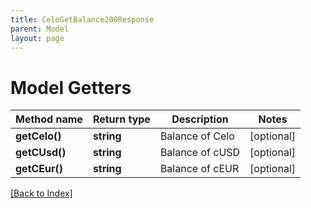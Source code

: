 ```yaml
---
title: CeloGetBalance200Response
parent: Model
layout: page
---
```


# Model Getters

Method name | Return type | Description | Notes
------------ | ------------- | ------------- | -------------
**getCelo()** | **string** | Balance of Celo | [optional]
**getCUsd()** | **string** | Balance of cUSD | [optional]
**getCEur()** | **string** | Balance of cEUR | [optional]

[[Back to Index]](../index.md)
